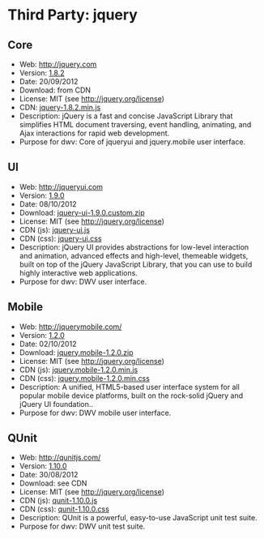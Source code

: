 Third Party: jquery
===================

Core
----
* Web: http://jquery.com
* Version: [1.8.2](http://blog.jquery.com/2012/09/20/jquery-1-8-2-released/)
* Date: 20/09/2012
* Download: from CDN
* License: MIT (see http://jquery.org/license)
* CDN: [jquery-1.8.2.min.js](http://code.jquery.com/jquery-1.8.2.min.js)
* Description: jQuery is a fast and concise JavaScript Library that simplifies HTML 
  document traversing, event handling, animating, and Ajax interactions
  for rapid web development.
* Purpose for dwv: Core of jqueryui and jquery.mobile user interface.

UI
--
* Web: http://jqueryui.com
* Version: [1.9.0](http://blog.jqueryui.com/2012/10/jquery-ui-1-9-0/)
* Date: 08/10/2012
* Download: [jquery-ui-1.9.0.custom.zip](http://jqueryui.com/download/jquery-ui-1.9.0.custom.zip)
* License: MIT (see http://jquery.org/license)
* CDN (js): [jquery-ui.js](http://code.jquery.com/ui/1.9.0/jquery-ui.js)
* CDN (css): [jquery-ui.css](http://code.jquery.com/ui/1.9.0/themes/ui-darkness/jquery-ui.css)
* Description: jQuery UI provides abstractions for low-level interaction and animation,
  advanced effects and high-level, themeable widgets, built on top of the jQuery
  JavaScript Library, that you can use to build highly interactive web applications.
* Purpose for dwv: DWV user interface.

Mobile
------
* Web: http://jquerymobile.com/
* Version: [1.2.0](http://jquerymobile.com/blog/2012/10/02/announcing-jquery-mobile-1-2-0-final/)
* Date: 02/10/2012
* Download: [jquery.mobile-1.2.0.zip](http://code.jquery.com/mobile/1.2.0/jquery.mobile-1.2.0.zip)
* License: MIT (see http://jquery.org/license)
* CDN (js): [jquery.mobile-1.2.0.min.js](http://code.jquery.com/mobile/1.2.0/jquery.mobile-1.2.0.min.js)
* CDN (css): [jquery.mobile-1.2.0.min.css](http://code.jquery.com/mobile/1.2.0/jquery.mobile-1.2.0.min.css)
* Description: A unified, HTML5-based user interface system for all popular mobile 
  device platforms, built on the rock-solid jQuery and jQuery UI foundation..
* Purpose for dwv: DWV mobile user interface.

QUnit
-----
* Web: http://qunitjs.com/
* Version: [1.10.0](https://github.com/jquery/qunit/blob/v1.10.0/History.md)
* Date: 30/08/2012
* Download: see CDN
* License: MIT (see http://jquery.org/license)
* CDN (js): [qunit-1.10.0.js](http://code.jquery.com/qunit/qunit-1.10.0.js)
* CDN (css): [qunit-1.10.0.css](http://code.jquery.com/qunit/qunit-1.10.0.css)
* Description: QUnit is a powerful, easy-to-use JavaScript unit test suite.
* Purpose for dwv: DWV unit test suite.

